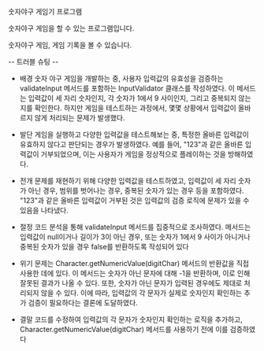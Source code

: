숫자야구 게임기 프로그램

숫자야구 게임을 할 수 있는 프로그램입니다.

숫자야구 게임, 게임 기록을 볼 수 있습니다.

-- 트러블 슈팅 --

- 배경
숫자 야구 게임을 개발하는 중, 사용자 입력값의 유효성을 검증하는 validateInput 메서드를 포함하는 InputValidator 클래스를 작성하였다. 
이 메서드는 입력값이 세 자리 숫자인지, 각 숫자가 1에서 9 사이인지, 그리고 중복되지 않는지를 확인한다. 하지만 게임을 테스트하는 과정에서, 
몇몇 상황에서 입력값이 올바르지 않게 처리되는 문제가 발생했다.

- 발단
게임을 실행하고 다양한 입력값을 테스트해보는 중, 특정한 올바른 입력값이 유효하지 않다고 판단되는 경우가 발생하였다.
예를 들어, "123"과 같은 올바른 입력값이 거부되었으며, 이는 사용자가 게임을 정상적으로 플레이하는 것을 방해하였다.

- 전개
문제를 재현하기 위해 다양한 입력값을 테스트하였고, 입력값이 세 자리 숫자가 아닌 경우, 범위를 벗어나는 경우, 중복된 숫자가 있는 경우 등을 포함하였다. 
"123"과 같은 올바른 입력값이 거부된 것은 입력값의 검증 로직에 문제가 있을 수 있음을 나타냈다.

- 절정
코드 분석을 통해 validateInput 메서드를 집중적으로 조사하였다.
메서드는 입력값이 null이거나 길이가 3이 아닌 경우, 또는 숫자가 1에서 9 사이가 아니거나 중복된 숫자가 있을 경우 false를 반환하도록 작성되어 있다

- 위기
문제는 Character.getNumericValue(digitChar) 메서드의 반환값을 직접 사용한 데에 있다.
이 메서드는 숫자가 아닌 문자에 대해 -1을 반환하며, 이로 인해 잘못된 결과가 나올 수 있다. 또한, 숫자가 아닌 문자가 입력된 경우에도 제대로 처리되지 않을 수 있다. 이에 따라, 입력값의 각 문자가 실제로 숫자인지 확인하는 추가 검증이 필요하다는 결론에 도달하였다.

- 결말
코드를 수정하여 입력값의 각 문자가 숫자인지 확인하는 로직을 추가하고, Character.getNumericValue(digitChar) 메서드를 사용하기 전에 이를 검증하였다

